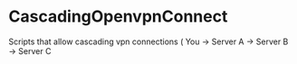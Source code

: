 # CascadingOpenvpnConnect
Scripts that allow cascading vpn connections ( You -> Server A -> Server B -> Server C
